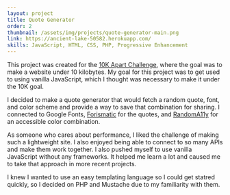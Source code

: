 ```yaml
---
layout: project
title: Quote Generator
order: 2
thumbnail: /assets/img/projects/quote-generator-main.png
link: https://ancient-lake-50582.herokuapp.com/
skills: JavaScript, HTML, CSS, PHP, Progressive Enhancement
---
```


This project was created for the [10K Apart Challenge](https://a-k-apart.com/), where the goal was to make a website under 10 kilobytes. My goal for this project was to get used to using vanilla JavaScript, which I thought was necessary to make it under the 10K goal.

I decided to make a quote generator that would fetch a random quote, font, and color scheme and provide a way to save that combination for sharing. I connected to Google Fonts, [Forismatic](http://forismatic.com/en/) for the quotes, and [RandomA11y](http://www.randoma11y.com/) for an accessible color combination.

As someone who cares about performance, I liked the challenge of making such a lightweight site. I also enjoyed being able to connect to so many APIs and make them work together. I also pushed myself to use vanilla JavaScript without any frameworks. It helped me learn a lot and caused me to take that approach in more recent projects.

I knew I wanted to use an easy templating language so I could get statred quickly, so I decided on PHP and Mustache due to my familiarity with them.
